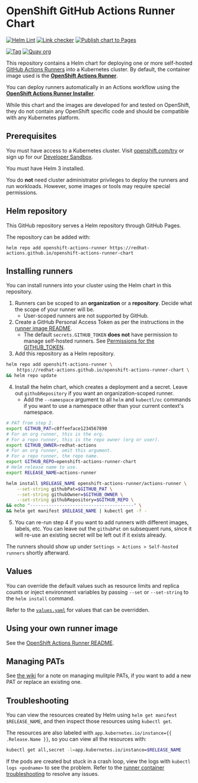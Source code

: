 # OpenShift GitHub Actions Runner Chart

[![Helm Lint](https://github.com/redhat-actions/openshift-actions-runner-chart/workflows/Helm%20Lint/badge.svg)](https://github.com/redhat-actions/openshift-actions-runner-chart/actions)
[![Link checker](https://github.com/redhat-actions/openshift-actions-runner-chart/workflows/Link%20checker/badge.svg)](https://github.com/redhat-actions/openshift-actions-runner-chart/actions)
[![Publish chart to Pages](https://github.com/redhat-actions/openshift-actions-runner-chart/workflows/Publish%20chart%20to%20Pages/badge.svg)](https://github.com/redhat-actions/openshift-actions-runner-chart/actions)

[![Tag](https://img.shields.io/github/v/tag/redhat-actions/openshift-actions-runner-chart)](https://github.com/redhat-actions/openshift-actions-runner-chart/tags)
[![Quay org](https://img.shields.io/badge/quay-redhat--github--actions-red)](https://quay.io/organization/redhat-github-actions)

This repository contains a Helm chart for deploying one or more self-hosted <!-- markdown-link-check-disable --> [GitHub Actions Runners]((https://docs.github.com/en/actions/hosting-your-own-runners/about-self-hosted-runners)) <!-- markdown-link-check-enable -->
into a Kubernetes cluster. By default, the container image used is the [**OpenShift Actions Runner**](https://github.com/redhat-actions/openshift-actions-runner).

You can deploy runners automatically in an Actions workflow using the [**OpenShift Actions Runner Installer**](https://github.com/redhat-actions/openshift-actions-runner-installer).

While this chart and the images are developed for and tested on OpenShift, they do not contain any OpenShift specific code and should be compatible with any Kubernetes platform.

## Prerequisites
You must have access to a Kubernetes cluster. Visit [openshift.com/try](https://www.openshift.com/try) or sign up for our [Developer Sandbox](https://developers.redhat.com/developer-sandbox).

You must have Helm 3 installed.

You do **not** need cluster administrator privileges to deploy the runners and run workloads. However, some images or tools may require special permissions.

## Helm repository
This GitHub repository serves a Helm repository through GitHub Pages.

The repository can be added with:
```
helm repo add openshift-actions-runner https://redhat-actions.github.io/openshift-actions-runner-chart
```

## Installing runners

You can install runners into your cluster using the Helm chart in this repository.

1. Runners can be scoped to an **organization** or a **repository**. Decide what the scope of your runner will be.
    - User-scoped runners are not supported by GitHub.
2. Create a GitHub Personal Access Token as per the instructions in the [runner image README](https://github.com/redhat-actions/openshift-actions-runner#pat-guidelines).
    - The default `secrets.GITHUB_TOKEN` **does not** have permission to manage self-hosted runners. See [Permissions for the GITHUB_TOKEN](https://docs.github.com/en/actions/reference/authentication-in-a-workflow#permissions-for-the-github_token).
3. Add this repository as a Helm repository.
```bash
helm repo add openshift-actions-runner \
    https://redhat-actions.github.io/openshift-actions-runner-chart \
&& helm repo update
```
4. Install the helm chart, which creates a deployment and a secret. Leave out `githubRepository` if you want an organization-scoped runner.
    - Add the `--namespace` argument to all `helm` and `kubectl/oc` commands if you want to use a namespace other than your current context's namespace.

```bash
# PAT from step 2.
export GITHUB_PAT=c0ffeeface1234567890
# For an org runner, this is the org.
# For a repo runner, this is the repo owner (org or user).
export GITHUB_OWNER=redhat-actions
# For an org runner, omit this argument.
# For a repo runner, the repo name.
export GITHUB_REPO=openshift-actions-runner-chart
# Helm release name to use.
export RELEASE_NAME=actions-runner

helm install $RELEASE_NAME openshift-actions-runner/actions-runner \
    --set-string githubPat=$GITHUB_PAT \
    --set-string githubOwner=$GITHUB_OWNER \
    --set-string githubRepository=$GITHUB_REPO \
&& echo "---------------------------------------" \
&& helm get manifest $RELEASE_NAME | kubectl get -f -
```
5. You can re-run step 4 if you want to add runners with different images, labels, etc. You can leave out the `githubPat` on subsequent runs, since it will re-use an existing secret will be left out if it exists already.

The runners should show up under `Settings > Actions > Self-hosted runners` shortly afterward.

## Values

You can override the default values such as resource limits and replica counts or inject environment variables by passing `--set` or `--set-string` to the `helm install` command.

Refer to the [`values.yaml`](./values.yaml) for values that can be overridden.

## Using your own runner image
See the [OpenShift Actions Runner README](https://github.com/redhat-actions/openshift-actions-runner#README.md).

## Managing PATs
See [the wiki](https://github.com/redhat-actions/openshift-actions-runner-chart/wiki/Managing-PATs) for a note on managing mulitple PATs, if you want to add a new PAT or replace an existing one.

## Troubleshooting
You can view the resources created by Helm using `helm get manifest $RELEASE_NAME`, and then inspect those resources using `kubectl get`.

The resources are also labeled with `app.kubernetes.io/instance={{ .Release.Name }}`, so you can view all the resources with:

```sh
kubectl get all,secret -l=app.kubernetes.io/instance=$RELEASE_NAME
```

If the pods are created but stuck in a crash loop, view the logs with `kubectl logs <podname>` to see the problem. Refer to the [runner container troubleshooting](https://github.com/redhat-actions/openshift-actions-runner#troubleshooting) to resolve any issues.
